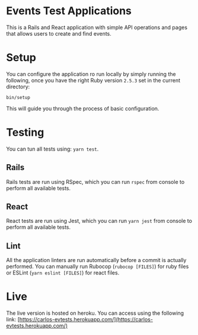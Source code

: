 # Events Test Applications

This is a Rails and React application with simple API operations and pages that
allows users to create and find events.

# Setup

You can configure the application ro run locally by simply running the
following, once you have the right Ruby version `2.5.3` set in the
current directory:

```
bin/setup
```

This will guide you through the process of basic configuration.

# Testing

You can tun all tests using: `yarn test`.

## Rails

Rails tests are run using RSpec, which you can run `rspec` from console to
perform all available tests.

## React

React tests are run using Jest, which you can run `yarn jest` from console to
perform all available tests.

## Lint

All the application linters are run automatically before a commit is actually
performed. You can manually run Rubocop (`rubocop [FILES]`) for ruby files or
ESLint (`yarn eslint [FILES]`) for react files.

# Live

The live version is hosted on heroku. You can access using the following link:
[https://carlos-evtests.herokuapp.com/](https://carlos-evtests.herokuapp.com/)
